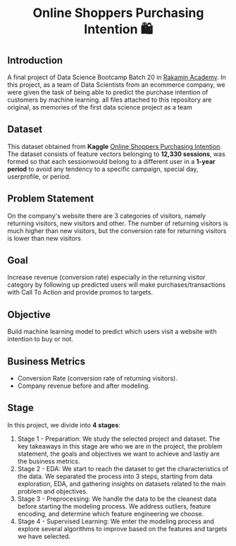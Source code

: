 <div align="center">
<h1>Online Shoppers Purchasing Intention 🛍️</h1>
</div>

## **Introduction**
A final project of Data Science Bootcamp Batch 20 in [Rakamin Academy](https://www.rakamin.com/). In this project, as a team of Data Scientists from an ecommerce company, we were given the task of being able to predict the purchase intention of customers by machine learning. all files attached to this repository are original, as memories of the first data science project as a team

## **Dataset**
This dataset obtained from **Kaggle** [Online Shoppers Purchasing Intention](https://www.kaggle.com/datasets/imakash3011/online-shoppers-purchasing-intention-dataset). The dataset consists of feature vectors belonging to **12,330 sessions**, was formed so that each sessionwould belong to a different user in a **1-year period** to avoid
any tendency to a specific campaign, special day, userprofile, or period.

## **Problem Statement**
On the company's website there are 3 categories of visitors, namely returning visitors, new visitors and other. The number of returning visitors is much higher than new visitors, but the conversion rate for returning visitors is lower than new visitors

## **Goal**
Increase revenue (conversion rate) especially in the returning visitor category by following up predicted users will make purchases/transactions with Call To Action and provide promos to targets.

## **Objective**
Build machine learning model to predict which users visit a website with intention to buy or not.

## **Business Metrics**
- Conversion Rate (conversion rate of returning visitors).
- Company revenue before and after modeling.

## **Stage**
In this project, we divide into **4 stages**:
1. Stage 1 - Preparation: We study the selected project and dataset. The key takeaways in this stage are who we are in the project, the problem statement, the goals and objectives we want to achieve and lastly are the business metrics.
2. Stage 2 - EDA: We start to reach the dataset to get the characteristics of the data. We separated the process into 3 steps, starting from data exploration, EDA, and gathering insights on datasets related to the main problem and objectives.
3. Stage 3 - Preprocessing: We handle the data to be the cleanest data before starting the modeling process. We address outliers, feature encoding, and determine which feature engineering we choose.
4. Stage 4 - Supervised Learning: We enter the modeling process and explore several algorithms to improve based on the features and targets we have selected.


